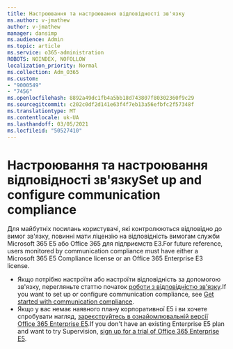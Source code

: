 ```yaml
---
title: Настроювання та настроювання відповідності зв'язку
ms.author: v-jmathew
author: v-jmathew
manager: dansimp
ms.audience: Admin
ms.topic: article
ms.service: o365-administration
ROBOTS: NOINDEX, NOFOLLOW
localization_priority: Normal
ms.collection: Adm_O365
ms.custom:
- "9000549"
- "7456"
ms.openlocfilehash: 8892a49dc1fb4a5bb18d743807f80302360f9c29
ms.sourcegitcommit: c202c0df2d141e63f4f7eb13a56efbfc2f57348f
ms.translationtype: MT
ms.contentlocale: uk-UA
ms.lasthandoff: 03/05/2021
ms.locfileid: "50527410"
---
```

# <a name="set-up-and-configure-communication-compliance"></a><span data-ttu-id="9510b-102">Настроювання та настроювання відповідності зв'язку</span><span class="sxs-lookup"><span data-stu-id="9510b-102">Set up and configure communication compliance</span></span>

<span data-ttu-id="9510b-103">Для майбутніх посилань користувачі, які контролюються відповідно до вимог зв'язку, повинні мати ліцензію на відповідність вимогам служби Microsoft 365 E5 або Office 365 для підприємств E3.</span><span class="sxs-lookup"><span data-stu-id="9510b-103">For future reference, users monitored by communication compliance must have either a Microsoft 365 E5 Compliance license or an Office 365 Enterprise E3 license.</span></span>

* <span data-ttu-id="9510b-104">Якщо потрібно настроїти або настроїти відповідність за допомогою зв'язку, перегляньте статтю початок [роботи з відповідністю зв'язку](https://go.microsoft.com/fwlink/?linkid=2111549).</span><span class="sxs-lookup"><span data-stu-id="9510b-104">If you want to set up or configure communication compliance, see [Get started with communication compliance](https://go.microsoft.com/fwlink/?linkid=2111549).</span></span>
* <span data-ttu-id="9510b-105">Якщо у вас немає наявного плану корпоративної E5 і ви хочете спробувати нагляд, [зареєструйтесь в ознайомлювальній версії Office 365 Enterprise E5](https://go.microsoft.com/fwlink/p/?LinkID=698279).</span><span class="sxs-lookup"><span data-stu-id="9510b-105">If you don't have an existing Enterprise E5 plan and want to try Supervision, [sign up for a trial of Office 365 Enterprise E5](https://go.microsoft.com/fwlink/p/?LinkID=698279).</span></span>
